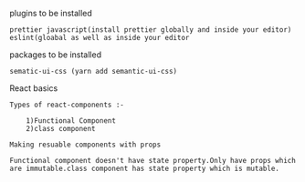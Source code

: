 plugins to be installed

    prettier javascript(install prettier globally and inside your editor)
    eslint(gloabal as well as inside your editor

packages to be installed

    sematic-ui-css (yarn add semantic-ui-css)

React basics

    Types of react-components :-

    	1)Functional Component
    	2)class component

    Making resuable components with props

    Functional component doesn't have state property.Only have props which are immutable.class component has state property which is mutable.
